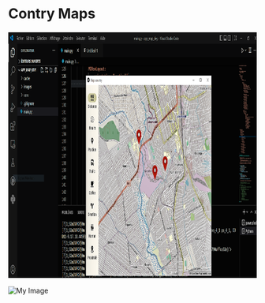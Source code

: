 # Contry Maps

<img src="/images/ContryMap.PNG" width="700" height="500">

![My Image](../images/ContryMap.PNG)



